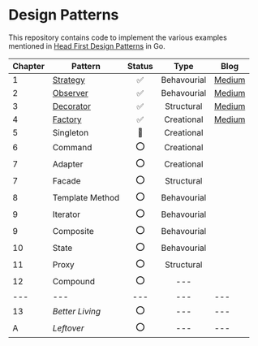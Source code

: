 # Design Patterns

This repository contains code to implement the various examples mentioned in [Head First Design Patterns](https://www.wickedlysmart.com/head-first-design-patterns/) in Go.

| Chapter | Pattern | Status | Type | Blog |
| --- | --- | :---: | :---: | --- |
|  1  | [Strategy](/strategy) | ✅ | Behavourial | [Medium](https://srinjoysantra.medium.com/strategy-pattern-in-golang-5d6f9cab475a) |
|  2  | [Observer](/observer) | ✅ | Behavourial | [Medium](https://srinjoysantra.medium.com/observer-pattern-in-go-aebbe83785b5)
|  3  | [Decorator](/decorator) | ✅ | Structural | [Medium](https://srinjoysantra.medium.com/decorator-pattern-in-golang-a831ecae0d38) |
|  4  | [Factory](/factory) | ✅ | Creational | [Medium](https://srinjoysantra.medium.com/factory-pattern-in-c-46c8beff0a0f) |
|  5  | Singleton | 🚧 | Creational | |
|  6  | Command | ⭕ | Creational | |
|  7  | Adapter | ⭕ | Creational | |
|  7  | Facade | ⭕ | Structural | |
|  8  | Template Method | ⭕ | Behavourial | |
|  9  | Iterator | ⭕ | Behavourial | |
|  9  | Composite | ⭕ | Behavourial | |
| 10  | State |  ⭕ | Behavourial | |
| 11  | Proxy |  ⭕ | Structural | |
| 12  | Compound | ⭕ | --- | |
| --- | --- | --- | --- | --- | ---|
| 13  | *Better Living* | ⭕ | --- | --- |
|  A  | *Leftover* | ⭕ | --- | --- |
